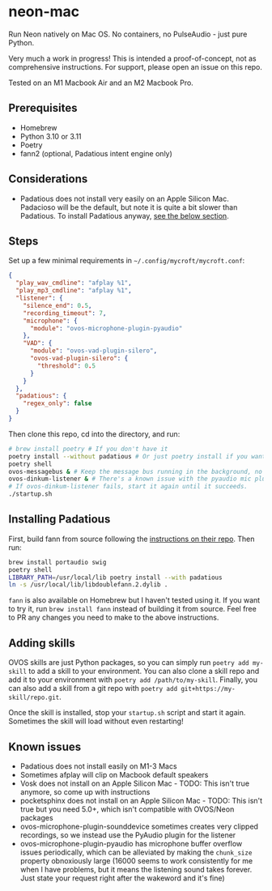 # neon-mac

Run Neon natively on Mac OS. No containers, no PulseAudio - just pure Python.

Very much a work in progress! This is intended a proof-of-concept, not as comprehensive instructions. For support, please open an issue on this repo.

Tested on an M1 Macbook Air and an M2 Macbook Pro.

## Prerequisites

- Homebrew
- Python 3.10 or 3.11
- Poetry
- fann2 (optional, Padatious intent engine only)

## Considerations

- Padatious does not install very easily on an Apple Silicon Mac. Padacioso will be the default, but note it is quite a bit slower than Padatious. To install Padatious anyway, [see the below section](#installing-padatious).

## Steps

Set up a few minimal requirements in `~/.config/mycroft/mycroft.conf`:

```json
{
  "play_wav_cmdline": "afplay %1",
  "play_mp3_cmdline": "afplay %1",
  "listener": {
    "silence_end": 0.5,
    "recording_timeout": 7,
    "microphone": {
      "module": "ovos-microphone-plugin-pyaudio"
    },
    "VAD": {
      "module": "ovos-vad-plugin-silero",
      "ovos-vad-plugin-silero": {
        "threshold": 0.5
      }
    }
  },
  "padatious": {
    "regex_only": false
  }
}
```

Then clone this repo, cd into the directory, and run:

```zsh
# brew install poetry # If you don't have it
poetry install --without padatious # Or just poetry install if you want Padatious
poetry shell
ovos-messagebus & # Keep the message bus running in the background, no need to shut it down and spin it up each time
ovos-dinkum-listener & # There's a known issue with the pyaudio mic plugin on Mac, so we start this manually.
# If ovos-dinkum-listener fails, start it again until it succeeds.
./startup.sh
```

## Installing Padatious

First, build fann from source following the [instructions on their repo](https://github.com/libfann/fann). Then run:

```zsh
brew install portaudio swig
poetry shell
LIBRARY_PATH=/usr/local/lib poetry install --with padatious
ln -s /usr/local/lib/libdoublefann.2.dylib .
```

`fann` is also available on Homebrew but I haven't tested using it. If you want to try it, run `brew install fann` instead of building it from source. Feel free to PR any changes you need to make to the above instructions.

## Adding skills

OVOS skills are just Python packages, so you can simply run `poetry add my-skill` to add a skill to your environment. You can also clone a skill repo and add it to your environment with `poetry add /path/to/my-skill`. Finally, you can also add a skill from a git repo with `poetry add git+https://my-skill/repo.git`.

Once the skill is installed, stop your `startup.sh` script and start it again. Sometimes the skill will load without even restarting!

## Known issues

- Padatious does not install easily on M1-3 Macs
- Sometimes afplay will clip on Macbook default speakers
- Vosk does not install on an Apple Silicon Mac - TODO: This isn't true anymore, so come up with instructions
- pocketsphinx does not install on an Apple Silicon Mac - TODO: This isn't true but you need 5.0+, which isn't compatible with OVOS/Neon packages
- ovos-microphone-plugin-sounddevice sometimes creates very clipped recordings, so we instead use the PyAudio plugin for the listener
- ovos-microphone-plugin-pyaudio has microphone buffer overflow issues periodically, which can be alleviated by making the `chunk_size` property obnoxiously large (16000 seems to work consistently for me when I have problems, but it means the listening sound takes forever. Just state your request right after the wakeword and it's fine)

<!-- 2024-04-07 09:11:36.425 - skills - ovos_core.skill_manager:_load_plugin_skill:461 - ERROR - Load of skill skill-fallback_llm.neongeckocom failed!
Traceback (most recent call last):
  File "/Users/Mike/Library/Caches/pypoetry/virtualenvs/neon-mac-sv8wqWXe-py3.10/lib/python3.10/site-packages/ovos_workshop/skill_launcher.py", line 459, in _create_skill_instance
    return False
  File "/Users/Mike/Library/Caches/pypoetry/virtualenvs/neon-mac-sv8wqWXe-py3.10/lib/python3.10/site-packages/ovos_workshop/decorators/compat.py", line 40, in func_wrapper
    return func(*args, **kwargs)
  File "/Users/Mike/Library/Caches/pypoetry/virtualenvs/neon-mac-sv8wqWXe-py3.10/lib/python3.10/site-packages/ovos_workshop/skills/fallback.py", line 81, in __new__
    return super().__new__(cls)
TypeError: object.__new__() takes exactly one argument (the type to instantiate)

During handling of the above exception, another exception occurred:

Traceback (most recent call last):
  File "/Users/Mike/Library/Caches/pypoetry/virtualenvs/neon-mac-sv8wqWXe-py3.10/lib/python3.10/site-packages/ovos_core/skill_manager.py", line 459, in _load_plugin_skill
    load_status = skill_loader.load(skill_plugin)
  File "/Users/Mike/Library/Caches/pypoetry/virtualenvs/neon-mac-sv8wqWXe-py3.10/lib/python3.10/site-packages/ovos_workshop/skill_launcher.py", line 519, in load
    def load(self, skill_class: Optional[callable] = None) -> bool:
  File "/Users/Mike/Library/Caches/pypoetry/virtualenvs/neon-mac-sv8wqWXe-py3.10/lib/python3.10/site-packages/ovos_workshop/skill_launcher.py", line 531, in _load
    def _load(self):
  File "/Users/Mike/Library/Caches/pypoetry/virtualenvs/neon-mac-sv8wqWXe-py3.10/lib/python3.10/site-packages/ovos_workshop/skill_launcher.py", line 464, in _create_skill_instance
    # if the signature supports skill_id and bus pass them
  File "/Users/Mike/Library/Caches/pypoetry/virtualenvs/neon-mac-sv8wqWXe-py3.10/lib/python3.10/site-packages/skill_fallback_llm/__init__.py", line 58, in __init__
    self.register_entity_file("llm.entity")
  File "/Users/Mike/Library/Caches/pypoetry/virtualenvs/neon-mac-sv8wqWXe-py3.10/lib/python3.10/site-packages/ovos_workshop/skills/ovos.py", line 1303, in register_entity_file
    self.intent_service.register_padatious_entity(name, filename, lang)
  File "/Users/Mike/Library/Caches/pypoetry/virtualenvs/neon-mac-sv8wqWXe-py3.10/lib/python3.10/site-packages/ovos_workshop/intents.py", line 449, in register_padatious_entity
    self.bus.emit(msg.forward('padatious:register_entity',
  File "/Users/Mike/Library/Caches/pypoetry/virtualenvs/neon-mac-sv8wqWXe-py3.10/lib/python3.10/site-packages/ovos_workshop/intents.py", line 259, in bus
    raise RuntimeError("bus not set. call `set_bus()` before trying to"
RuntimeError: bus not set. call `set_bus()` before trying tointeract with the Messagebus -->

<!-- py2app: Supports creating macOS .app bundles from a Python project. -->
<!-- Briefcase: Part of the BeeWare Project; a cross-platform packaging tool that supports creation of .app bundles on macOS, as well as managing signing and notarization. -->
